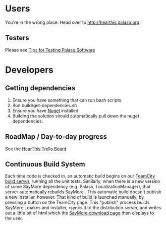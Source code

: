 # Users

You're in the wrong place. Head over to http://hearthis.palaso.org.

## Testers

Please see [Tips for Testing Palaso Software](https://docs.google.com/document/d/1dkp0edjJ8iqkrYeXdbQJcz3UicyilLR7GxMRIUAGb1E/edit)

# Developers

## Getting dependencies

1. Ensure you have something that can run bash scripts
1. Run build/get-dependencies.sh
1. Ensure you have [Nuget](http://nuget.codeplex.com/) installed
1. Building the solution should automatically pull down the nuget dependencies.

## RoadMap / Day-to-day progress

See the [HearThis Trello Board](https://trello.com/b/5ejUB2EF/hearthis)

## Continuous Build System

Each time code is checked in, an automatic build begins on our [TeamCity build server](http://build.palaso.org/project.html?projectId=project16&tab=projectOverview), running all the unit tests. Similarly, when there is a new version of some SayMore dependency (e.g. Palaso, LocalizationManager), that server automatically rebuilds SayMore . This automatic build doesn't publish a new installer, however. That kind of build is launched manually, by pressing a button on the TeamCity page.  This "publish" process builds SayMore , makes and installer, rsyncs it to the distribution server, and writes out a little bit of html which the [SayMore download page](http://SayMore.palaso.org/download/) then displays to the user.


